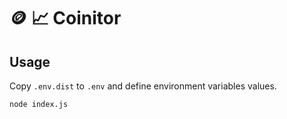 # 🪙 📈 Coinitor

## Usage

Copy `.env.dist` to `.env` and define environment variables values.

```shell
node index.js
```
